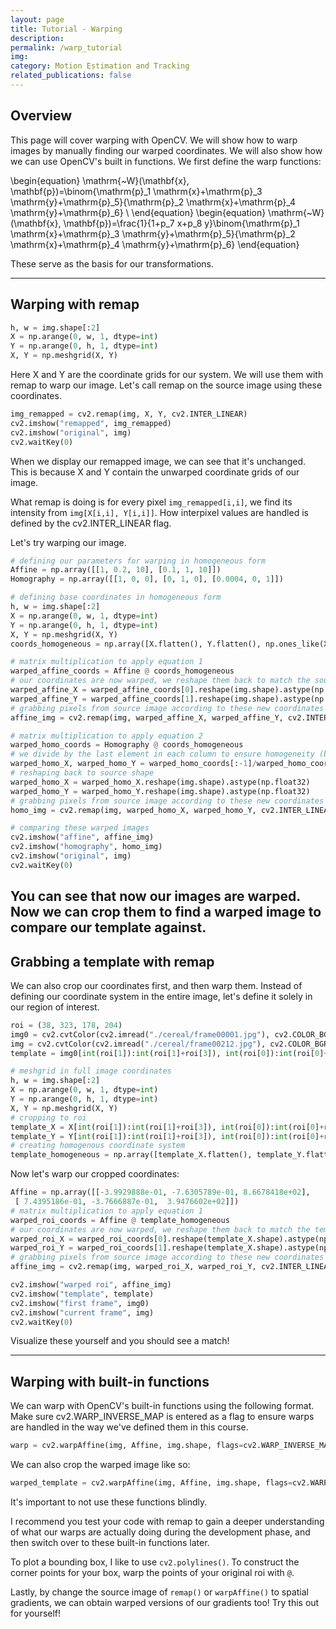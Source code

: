 ```yaml
---
layout: page
title: Tutorial - Warping
description:
permalink: /warp_tutorial
img: 
category: Motion Estimation and Tracking
related_publications: false
---
```


## Overview

This page will cover warping with OpenCV. We will show how to warp images by manually finding our warped coordinates. We will also show how we can use OpenCV's built in functions. We first define the warp functions:

\begin{equation}
\mathrm{~W}(\mathbf{x}, \mathbf{p})=\binom{\mathrm{p}_1 \mathrm{x}+\mathrm{p}_3 \mathrm{y}+\mathrm{p}_5}{\mathrm{p}_2 \mathrm{x}+\mathrm{p}_4 \mathrm{y}+\mathrm{p}_6} \\
\end{equation}
\begin{equation}
\mathrm{~W}(\mathbf{x}, \mathbf{p})=\frac{1}{1+p_7 x+p_8 y}\binom{\mathrm{p}_1 \mathrm{x}+\mathrm{p}_3 \mathrm{y}+\mathrm{p}_5}{\mathrm{p}_2 \mathrm{x}+\mathrm{p}_4 \mathrm{y}+\mathrm{p}_6}
\end{equation}

These serve as the basis for our transformations.

---

## Warping with remap

```python
h, w = img.shape[:2]
X = np.arange(0, w, 1, dtype=int)
Y = np.arange(0, h, 1, dtype=int)
X, Y = np.meshgrid(X, Y)
```
Here X and Y are the coordinate grids for our system. We will use them with remap to warp our image. Let's call remap on the source image using these coordinates.

```python
img_remapped = cv2.remap(img, X, Y, cv2.INTER_LINEAR)
cv2.imshow("remapped", img_remapped)
cv2.imshow("original", img)
cv2.waitKey(0)
```
When we display our remapped image, we can see that it's unchanged. This is because X and Y contain the unwarped coordinate grids of our image.

What remap is doing is for every pixel `img_remapped[i,i]`, we find its intensity from `img[X[i,i], Y[i,i]]`. How interpixel values are handled is defined by the cv2.INTER_LINEAR flag.

Let's try warping our image.

```python
# defining our parameters for warping in homogeneous form
Affine = np.array([[1, 0.2, 10], [0.1, 1, 10]])
Homography = np.array([[1, 0, 0], [0, 1, 0], [0.0004, 0, 1]])

# defining base coordinates in homogeneous form
h, w = img.shape[:2]
X = np.arange(0, w, 1, dtype=int)
Y = np.arange(0, h, 1, dtype=int)
X, Y = np.meshgrid(X, Y)
coords_homogeneous = np.array([X.flatten(), Y.flatten(), np.ones_like(X).flatten()])

# matrix multiplication to apply equation 1
warped_affine_coords = Affine @ coords_homogeneous
# our coordinates are now warped, we reshape them back to match the source shape
warped_affine_X = warped_affine_coords[0].reshape(img.shape).astype(np.float32)
warped_affine_Y = warped_affine_coords[1].reshape(img.shape).astype(np.float32)
# grabbing pixels from source image according to these new coordinates
affine_img = cv2.remap(img, warped_affine_X, warped_affine_Y, cv2.INTER_LINEAR)

# matrix multiplication to apply equation 2
warped_homo_coords = Homography @ coords_homogeneous
# we divide by the last element in each column to ensure homogeneity (basically, all same scale)
warped_homo_X, warped_homo_Y = warped_homo_coords[:-1]/warped_homo_coords[-1]
# reshaping back to source shape
warped_homo_X = warped_homo_X.reshape(img.shape).astype(np.float32)
warped_homo_Y = warped_homo_Y.reshape(img.shape).astype(np.float32)
# grabbing pixels from source image according to these new coordinates
homo_img = cv2.remap(img, warped_homo_X, warped_homo_Y, cv2.INTER_LINEAR)

# comparing these warped images
cv2.imshow("affine", affine_img)
cv2.imshow("homography", homo_img)
cv2.imshow("original", img)
cv2.waitKey(0)

```
You can see that now our images are warped. Now we can crop them to find a warped image to compare our template against.
--- 

## Grabbing a template with remap

We can also crop our coordinates first, and then warp them. Instead of defining our coordinate system in the entire image, let's define it solely in our region of interest.

```python
roi = (38, 323, 178, 204)
img0 = cv2.cvtColor(cv2.imread("./cereal/frame00001.jpg"), cv2.COLOR_BGR2GRAY)
img = cv2.cvtColor(cv2.imread("./cereal/frame00212.jpg"), cv2.COLOR_BGR2GRAY)
template = img0[int(roi[1]):int(roi[1]+roi[3]), int(roi[0]):int(roi[0]+roi[2])]

# meshgrid in full image coordinates
h, w = img.shape[:2]
X = np.arange(0, w, 1, dtype=int)
Y = np.arange(0, h, 1, dtype=int)
X, Y = np.meshgrid(X, Y)
# cropping to roi
template_X = X[int(roi[1]):int(roi[1]+roi[3]), int(roi[0]):int(roi[0]+roi[2])]
template_Y = Y[int(roi[1]):int(roi[1]+roi[3]), int(roi[0]):int(roi[0]+roi[2])]
# creating homogenous coordinate system
template_homogeneous = np.array([template_X.flatten(), template_Y.flatten(), np.ones_like(template_X).flatten()])
```

Now let's warp our cropped coordinates:

```python
Affine = np.array([[-3.9929888e-01, -7.6305789e-01, 8.6678418e+02],
 [ 7.4395186e-01, -3.7666887e-01,  3.9476602e+02]])
# matrix multiplication to apply equation 1
warped_roi_coords = Affine @ template_homogeneous
# our coordinates are now warped, we reshape them back to match the template shape
warped_roi_X = warped_roi_coords[0].reshape(template_X.shape).astype(np.float32)
warped_roi_Y = warped_roi_coords[1].reshape(template_X.shape).astype(np.float32)
# grabbing pixels from source image according to these new coordinates
affine_img = cv2.remap(img, warped_roi_X, warped_roi_Y, cv2.INTER_LINEAR)

cv2.imshow("warped roi", affine_img)
cv2.imshow("template", template)
cv2.imshow("first frame", img0)
cv2.imshow("current frame", img)
cv2.waitKey(0)
```

Visualize these yourself and you should see a match!

---

## Warping with built-in functions

We can warp with OpenCV's built-in functions using the following format. Make sure cv2.WARP_INVERSE_MAP is entered as a flag to ensure warps are handled in the way we've defined them in this course.

```python
warp = cv2.warpAffine(img, Affine, img.shape, flags=cv2.WARP_INVERSE_MAP)
```

We can also crop the warped image like so:

```python
warped_template = cv2.warpAffine(img, Affine, img.shape, flags=cv2.WARP_INVERSE_MAP)[int(roi[1]):int(roi[1]+roi[3]), int(roi[0]):int(roi[0]+roi[2])]
```

It's important to not use these functions blindly. 

I recommend you test your code with remap to gain a deeper understanding of what our warps are actually doing during the development phase, and then switch over to these built-in functions later.

To plot a bounding box, I like to use `cv2.polylines()`. To construct the corner points for your box, warp the points of your original roi with `@`.

Lastly, by change the source image of `remap()` or `warpAffine()` to spatial gradients, we can obtain warped versions of our gradients too! Try this out for yourself!


